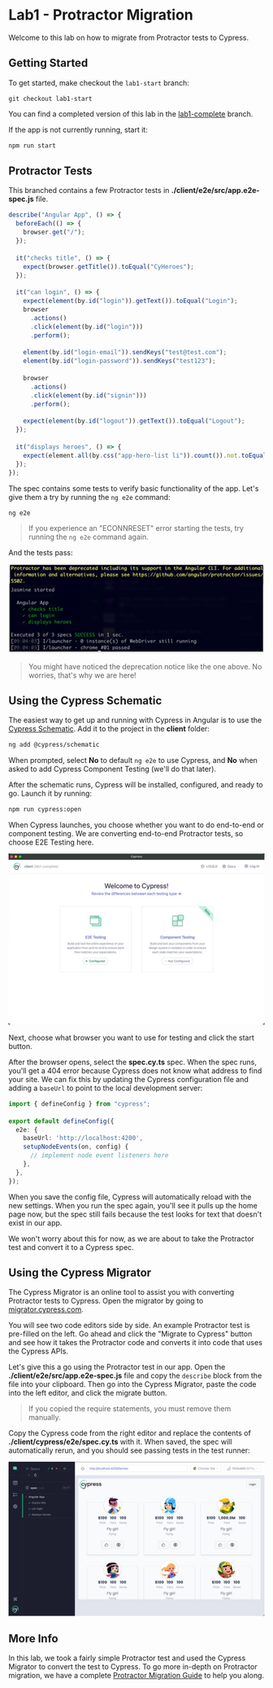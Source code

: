 # Lab1 - Protractor Migration

Welcome to this lab on how to migrate from Protractor tests to Cypress.

## Getting Started

To get started, make checkout the `lab1-start` branch:

```
git checkout lab1-start
```

You can find a completed version of this lab in the [lab1-complete](https://github.com/cypress-io/cypress-heroes-app/tree/lab1-complete) branch.

If the app is not currently running, start it:

```bash title='./client'
npm run start
```

## Protractor Tests

This branched contains a few Protractor tests in **./client/e2e/src/app.e2e-spec.js** file.

```ts title=./client/e2e/src/app.e2e-spec.js
describe("Angular App", () => {
  beforeEach(() => {
    browser.get("/");
  });

  it("checks title", () => {
    expect(browser.getTitle()).toEqual("CyHeroes");
  });

  it("can login", () => {
    expect(element(by.id("login")).getText()).toEqual("Login");
    browser
      .actions()
      .click(element(by.id("login")))
      .perform();

    element(by.id("login-email")).sendKeys("test@test.com");
    element(by.id("login-password")).sendKeys("test123");

    browser
      .actions()
      .click(element(by.id("signin")))
      .perform();

    expect(element(by.id("logout")).getText()).toEqual("Logout");
  });

  it("displays heroes", () => {
    expect(element.all(by.css("app-hero-list li")).count()).not.toEqual(0);
  });
});
```

The spec contains some tests to verify basic functionality of the app. Let's
give them a try by running the `ng e2e` command:

```bash title='./client'
ng e2e
```

> If you experience an "ECONNRESET" error starting the tests, try running the `ng e2e` command again.

And the tests pass:

![Protractor Tests Pass](/img/protractor-tests-pass.jpg)

> You might have noticed the deprecation notice like the one above. No worries,
> that's why we are here!

## Using the Cypress Schematic

The easiest way to get up and running with Cypress in Angular is to use the
[Cypress Schematic](https://github.com/cypress-io/cypress/tree/master/npm/cypress-schematic).
Add it to the project in the **client** folder:

```bash title=./client
ng add @cypress/schematic
```

When prompted, select **No** to default `ng e2e` to use Cypress, and **No** when
asked to add Cypress Component Testing (we'll do that later).

After the schematic runs, Cypress will be installed, configured, and ready to
go. Launch it by running:

```bash title=./client
npm run cypress:open
```

When Cypress launches, you choose whether you want to do end-to-end or component testing. We are converting end-to-end Protractor tests, so choose E2E Testing here.

![Choose Testing Type](/img/choose-testing-type.jpg)

Next, choose what browser you want to use for testing and click the start button.

After the browser opens, select the **spec.cy.ts** spec. When the spec runs, you'll get a 404 error because Cypress does not know what address to find your site. We can fix this by updating the Cypress configuration file and adding a `baseUrl` to point to the local development server:

```ts {5} title=./client/cypress.config.ts
import { defineConfig } from "cypress";

export default defineConfig({
  e2e: {
    baseUrl: 'http://localhost:4200',
    setupNodeEvents(on, config) {
      // implement node event listeners here
    },
  },
});
```

When you save the config file, Cypress will automatically reload with the new settings. When you run the spec again, you'll see it pulls up the home page now, but the spec still fails because the test looks for text that doesn't exist in our app.

We won't worry about this for now, as we are about to take the Protractor test and convert it to a Cypress spec.

## Using the Cypress Migrator 

The Cypress Migrator is an online tool to assist you with converting Protractor tests to Cypress. Open the migrator by going to [migrator.cypress.com](https://migrator.cypress.io/).

You will see two code editors side by side. An example Protractor test is pre-filled on the left. Go ahead and click the "Migrate to Cypress" button and see how it takes the Protractor code and converts it into code that uses the Cypress APIs.

Let's give this a go using the Protractor test in our app. Open the **./client/e2e/src/app.e2e-spec.js** file and copy the `describe` block from the file into your clipboard. Then go into the Cypress Migrator, paste the code into the left editor, and click the migrate button.

> If you copied the require statements, you must remove them manually.

Copy the Cypress code from the right editor and replace the contents of **./client/cypress/e2e/spec.cy.ts** with it. When saved, the spec will automatically rerun, and you should see passing tests in the test runner:

![E2E Specs Pass](/img/e2e-specs-pass.jpg)

## More Info

In this lab, we took a fairly simple Protractor test and used the Cypress Migrator to convert the test to Cypress. To go more in-depth on Protractor migration, we have a complete [Protractor Migration Guide](https://docs.cypress.io/guides/end-to-end-testing/protractor-to-cypress) to help you along.
